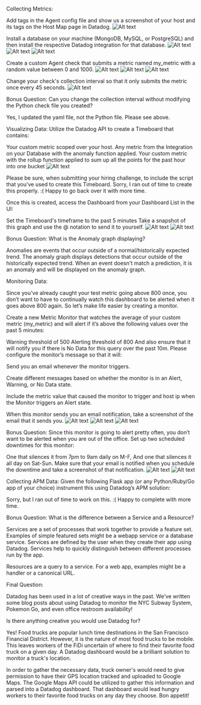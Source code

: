 Collecting Metrics:

Add tags in the Agent config file and show us a screenshot of your host and its tags on the Host Map page in Datadog.
![Alt text](Screenshots/host_with_tags_on_Host_Map.png "host with tags on Host Map")

Install a database on your machine (MongoDB, MySQL, or PostgreSQL) and then install the respective Datadog integration for that database.
![Alt text](Screenshots/PostgreSQL_installed.png "PostgreSQL Installed")
![Alt text](Screenshots/status_check_ok_after_PostgreSQL_integration.png "Status Check OK")
![Alt text](Screenshots/check_ok_after_PostgreSQL_integration.png "Check OK after PostgreSQL installation")

Create a custom Agent check that submits a metric named my_metric with a random value between 0 and 1000.
![Alt text](Screenshots/custom_metric_code.png "Code for Custom Metric")
![Alt text](Screenshots/status_check_ok_for_custom_metric.png "Status Check OK for Custom Metric")
![Alt text](Screenshots/custom_metric_check_ok.png "Check OK for Custom Metric")

Change your check's collection interval so that it only submits the metric once every 45 seconds.
![Alt text](Screenshots/yaml_code_for_custom_metric.png "yaml code for Custom Metric")

Bonus Question:
Can you change the collection interval without modifying the Python check file you created?

Yes, I updated the yaml file, not the Python file. Please see above.

Visualizing Data:
Utilize the Datadog API to create a Timeboard that contains:

Your custom metric scoped over your host.
Any metric from the Integration on your Database with the anomaly function applied.
Your custom metric with the rollup function applied to sum up all the points for the past hour into one bucket
![Alt text](Screenshots/timeboard.png "Timeboard")

Please be sure, when submitting your hiring challenge, to include the script that you've used to create this Timeboard.
Sorry, I ran out of time to create this properly. :( Happy to go back over it with more time.

Once this is created, access the Dashboard from your Dashboard List in the UI:

Set the Timeboard's timeframe to the past 5 minutes
Take a snapshot of this graph and use the @ notation to send it to yourself.
![Alt text](Screenshots/annotated_five_mins.png "Annotated 5 minutes")
![Alt text](Screenshots/annotation_received.png "Annotation Email")

Bonus Question: What is the Anomaly graph displaying?

Anomalies are events that occur outside of a normal/historically expected trend. The anomaly graph displays detections that occur outside of the historically expected trend. When an event doesn't match a prediction, it is an anomaly and will be displayed on the anomaly graph.

Monitoring Data:

Since you’ve already caught your test metric going above 800 once, you don’t want to have to continually watch this dashboard to be alerted when it goes above 800 again. So let’s make life easier by creating a monitor.

Create a new Metric Monitor that watches the average of your custom metric (my_metric) and will alert if it’s above the following values over the past 5 minutes:

Warning threshold of 500
Alerting threshold of 800
And also ensure that it will notify you if there is No Data for this query over the past 10m.
Please configure the monitor’s message so that it will:

Send you an email whenever the monitor triggers.

Create different messages based on whether the monitor is in an Alert, Warning, or No Data state.

Include the metric value that caused the monitor to trigger and host ip when the Monitor triggers an Alert state.

When this monitor sends you an email notification, take a screenshot of the email that it sends you.
![Alt text](Screenshots/Monitor_notice.png "Monitor Notice")
![Alt text](Screenshots/metric_monitor.png "Metric Monitor")
![Alt text](Screenshots/metric_monitor2.png "Metric Monitor2")

Bonus Question: Since this monitor is going to alert pretty often, you don’t want to be alerted when you are out of the office. Set up two scheduled downtimes for this monitor:

One that silences it from 7pm to 9am daily on M-F,
And one that silences it all day on Sat-Sun.
Make sure that your email is notified when you schedule the downtime and take a screenshot of that notification.
![Alt text](Screenshots/M-F_downtime.png "Weekly Downtime")
![Alt text](Screenshots/Weekend_downtime.png "Weekend Downtime")

Collecting APM Data:
Given the following Flask app (or any Python/Ruby/Go app of your choice) instrument this using Datadog’s APM solution:

Sorry, but I ran out of time to work on this. :( Happy to complete with more time.

Bonus Question: What is the difference between a Service and a Resource?

Services are a set of processes that work together to provide a feature set. Examples of simple featured sets might be a webapp service or a database service. Services are defined by the user when they create their app using Datadog. Services help to quickly distinguish between different processes run by the app.

Resources are a query to a service. For a web app, examples might be a handler or a canonical URL.

Final Question:

Datadog has been used in a lot of creative ways in the past. We’ve written some blog posts about using Datadog to monitor the NYC Subway System, Pokemon Go, and even office restroom availability!

Is there anything creative you would use Datadog for?

Yes! Food trucks are popular lunch time destinations in the San Francisco Financial District. However, it is the nature of most food trucks to be mobile. This leaves workers of the FiDi uncertain of where to find their favorite food truck on a given day. A Datadog dashboard would be a brilliant solution to monitor a truck's location.

In order to gather the necessary data, truck owner's would need to give permission to have their GPS location tracked and uploaded to Google Maps. The Google Maps API could be utilized to gather this information and parsed into a Datadog dashboard. That dashboard would lead hungry workers to their favorite food trucks on any day they choose. Bon appetit!
